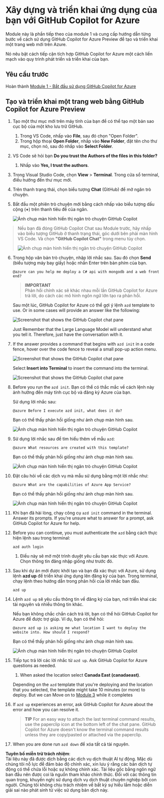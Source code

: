 # Xây dựng và triển khai ứng dụng của bạn với GitHub Copilot for Azure

Module này là phần tiếp theo của module 1 và cung cấp hướng dẫn từng bước về cách sử dụng GitHub Copilot for Azure Preview để tạo và triển khai một trang web mới trên Azure.

Nó nêu bật cách tiếp cận tích hợp GitHub Copilot for Azure một cách liền mạch vào quy trình phát triển và triển khai của bạn.

## Yêu cầu trước

Hoàn thành [Module 1 - Bắt đầu sử dụng GitHub Copilot for Azure](./01-Getting-Started-with-GitHub-Copilot-for-Azure.md)

## Tạo và triển khai một trang web bằng GitHub Copilot for Azure Preview

1. Tạo một thư mục mới trên máy tính của bạn để có thể tạo một bản sao cục bộ của một kho lưu trữ GitHub.
    1. Trong VS Code, nhấp vào **File**, sau đó chọn "Open Folder".
    1. Trong hộp thoại **Open Folder**, nhấp vào **New Folder**, đặt tên cho thư mục, chọn nó, sau đó nhấp vào **Select Folder**.

1. VS Code sẽ hỏi bạn **Do you trust the Authors of the files in this folder?**  
    1. Nhấp vào **Yes, I trust the authors**.

1. Trong Visual Studio Code, chọn **View** > **Terminal**. Trong cửa sổ terminal, điều hướng đến thư mục mới.

1. Trên thanh trạng thái, chọn biểu tượng **Chat** (GitHub) để mở ngăn trò chuyện.

1. Bắt đầu một phiên trò chuyện mới bằng cách nhấp vào biểu tượng dấu cộng (**+**) trên thanh tiêu đề của ngăn.

   ![Ảnh chụp màn hình hiển thị ngăn trò chuyện GitHub Copilot](../../../06-Using-GitHub-Copilot-for-Azure-to-Deploy-to-Cloud/images/mod2-CopilotChat.png "Bắt đầu một phiên trò chuyện mới")

> Nếu bạn đã đóng GitHub Copilot Chat sau Module trước, hãy nhấp vào biểu tượng GitHub ở thanh trạng thái, góc dưới bên phải màn hình VS Code. Và chọn **"GitHub Copilot Chat"** trong menu tùy chọn.  
>
> ![Ảnh chụp màn hình hiển thị ngăn trò chuyện GitHub Copilot](../../../06-Using-GitHub-Copilot-for-Azure-to-Deploy-to-Cloud/images/mod2-CopilotChat-2.png "Bắt đầu một phiên trò chuyện mới")

6. Trong hộp văn bản trò chuyện, nhập lời nhắc sau. Sau đó chọn **Send** (biểu tượng máy bay giấy) hoặc nhấn Enter trên bàn phím của bạn.

   ```prompt
   @azure can you help me deploy a C# api with mongodb and a web front end?
   ```

    > **IMPORTANT**  
    Phản hồi chính xác sẽ khác nhau mỗi lần GitHub Copilot for Azure trả lời, do cách các mô hình ngôn ngữ lớn tạo ra phản hồi.

   Sau một lúc, GitHub Copilot for Azure có thể gợi ý lệnh `azd` template to use.  Or in some cases will provide an answer like the following:

    ![Screenshot that shows the GitHub Copilot chat pane](../../../06-Using-GitHub-Copilot-for-Azure-to-Deploy-to-Cloud/images/mod2-CopilotChat-3.png "Screenshot that shows a response from GitHub Copilot for Azure with instructions for using a template to create a website in Azure.")

    Just Remember that the Large Language Model will understand what you tell it.  Therefore, just have the conversation with it.

1. If the answer provides a command that begins with `azd init` in a code fence, hover over the code fence to reveal a small pop-up action menu.

    ![Screenshot that shows the GitHub Copilot chat pane](../../../06-Using-GitHub-Copilot-for-Azure-to-Deploy-to-Cloud/images/mod2-CopilotChat-4.png "Screenshot that shows a pop-up menu with an option to insert a code-fenced command into the Visual Studio Code terminal.")

    Select **Insert into Terminal** to insert the command into the terminal.

    ![Screenshot that shows the GitHub Copilot chat pane](../../../06-Using-GitHub-Copilot-for-Azure-to-Deploy-to-Cloud/images/mod2-CopilotChat-5.png "Screenshot that shows the Visual Studio Code terminal after insertion of a code-fenced command.")

1. Before you run the `azd init`. Bạn có thể có thắc mắc về cách lệnh này ảnh hưởng đến máy tính cục bộ và đăng ký Azure của bạn.

   Sử dụng lời nhắc sau:

   ```prompt
   @azure Before I execute azd init, what does it do?
   ```

   Bạn có thể thấy phản hồi giống như ảnh chụp màn hình sau.

   ![Ảnh chụp màn hình hiển thị ngăn trò chuyện GitHub Copilot](../../../06-Using-GitHub-Copilot-for-Azure-to-Deploy-to-Cloud/images/mod2-CopilotChat-6.png "Ảnh chụp màn hình hiển thị phản hồi từ GitHub Copilot for Azure với giải thích về lệnh khởi tạo.")

1. Sử dụng lời nhắc sau để tìm hiểu thêm về mẫu `azd`:

   ```prompt
   @azure What resources are created with this template?
   ```

   Bạn có thể thấy phản hồi giống như ảnh chụp màn hình sau.

   ![Ảnh chụp màn hình hiển thị ngăn trò chuyện GitHub Copilot](../../../06-Using-GitHub-Copilot-for-Azure-to-Deploy-to-Cloud/images/mod2-CopilotChat-7.png "Ảnh chụp màn hình hiển thị phản hồi từ GitHub Copilot for Azure với giải thích về các tài nguyên được tạo bởi mẫu được đề xuất.")

1. Đặt câu hỏi về các dịch vụ mà mẫu sử dụng bằng một lời nhắc như:

   ```prompt
   @azure What are the capabilities of Azure App Service?
   ```

   Bạn có thể thấy phản hồi giống như ảnh chụp màn hình sau.

   ![Ảnh chụp màn hình hiển thị ngăn trò chuyện GitHub Copilot](../../../06-Using-GitHub-Copilot-for-Azure-to-Deploy-to-Cloud/images/mod2-CopilotChat-8.png "Ảnh chụp màn hình hiển thị phản hồi từ GitHub Copilot for Azure với giải thích về khả năng của Azure App Service.")

1. Khi bạn đã hài lòng, chạy công cụ `azd init` command in the terminal. Answer its prompts. If you're unsure what to answer for a prompt, ask GitHub Copilot for Azure for help.

1. Before you can continue, you must authenticate the `azd` bằng cách thực hiện lệnh sau trong terminal:

    ```cmd
    azd auth login
    ```

    1. Điều này sẽ mở một trình duyệt yêu cầu bạn xác thực với Azure. Chọn thông tin đăng nhập giống như trước đó.

1. Sau khi dự án mới được khởi tạo và bạn đã xác thực với Azure, sử dụng lệnh **azd up** để triển khai ứng dụng lên đăng ký của bạn. Trong terminal, chạy lệnh theo hướng dẫn trong phản hồi của lời nhắc ban đầu.

    ```
    azd up
    ```

1. Lệnh `azd up` sẽ yêu cầu thông tin về đăng ký của bạn, nơi triển khai các tài nguyên và nhiều thông tin khác.

    Nếu bạn không chắc chắn cách trả lời, bạn có thể hỏi GitHub Copilot for Azure để được trợ giúp. Ví dụ, bạn có thể hỏi:

    ```prompt
    @azure azd up is asking me what location I want to deploy the website into. How should I respond?
    ```

    Bạn có thể thấy phản hồi giống như ảnh chụp màn hình sau.

    ![Ảnh chụp màn hình hiển thị ngăn trò chuyện GitHub Copilot](../../../06-Using-GitHub-Copilot-for-Azure-to-Deploy-to-Cloud/images/mod2-CopilotChat-9.png "Ảnh chụp màn hình hiển thị phản hồi từ GitHub Copilot for Azure với giải thích về các vị trí Azure và cách chọn một vị trí.")

5. Tiếp tục trả lời các lời nhắc từ `azd up`. Ask GitHub Copilot for Azure questions as needed.

    1. When asked the location select **Canada East (canadaeast)**.

    Depending on the `azd` template that you're deploying and the location that you selected, the template might take 10 minutes (or more) to deploy. But we can Move on to [Module 3](./03-Get-Answers-to-your-Questions-about-Azure-Services-and-Resources.md) while it completes

1. If `azd up` experiences an error, ask GitHub Copilot for Azure about the error and how you can resolve it.

    > **TIP**
    > For an easy way to attach the last terminal command results, use the paperclip icon at the bottom left of the chat pane. GitHub Copilot for Azure doesn't know the terminal command results unless they are copy/pasted or attached via the paperclip.


1. When you are done run `azd down` để xóa tất cả tài nguyên.

**Tuyên bố miễn trừ trách nhiệm**:  
Tài liệu này đã được dịch bằng các dịch vụ dịch thuật AI tự động. Mặc dù chúng tôi nỗ lực để đảm bảo độ chính xác, xin lưu ý rằng các bản dịch tự động có thể chứa lỗi hoặc sự không chính xác. Tài liệu gốc bằng ngôn ngữ ban đầu nên được coi là nguồn tham khảo chính thức. Đối với các thông tin quan trọng, khuyến nghị sử dụng dịch vụ dịch thuật chuyên nghiệp bởi con người. Chúng tôi không chịu trách nhiệm về bất kỳ sự hiểu lầm hoặc diễn giải sai nào phát sinh từ việc sử dụng bản dịch này.